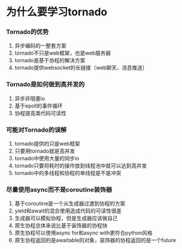 # 为什么要学习tornado

### Tornado的优势

1. 异步编码的一整套方案
2. tornado不只是web框架，也是web服务器
3. tornado是基于协程的解决方案
4. tornado提供websocket的长链接（web聊天、消息推送）

### Tornado是如何做到高并发的

1. 异步非阻塞io
2. 基于epoll的事件循环
3. 协程提高类代码可读性

### 可能对Tornado的误解

1. tornado提供的只是web框架
2. 只要用tornado就是高并发
3. tornado中使用大量的同步io
4. tornado只要将耗时的操作放到线程池中就可以达到高并发
5. tornado中的多线程和协程的单线程是不是冲突

### 尽量使用async而不是coroutine装饰器

1. 基于coroutine是一个从生成器过渡到协程的方案
2. yield和await的混合使用造成代码的可读性很差
3. 生成器可以模拟协程，但是生成器应该做自己
4. 原生协程总体来说比基于装饰器的协程快
5. 原生协程可以使用async for和async with更符合python风格
6. 原生协程返回的是awaitable的对象，装饰器的协程返回的是一个future


